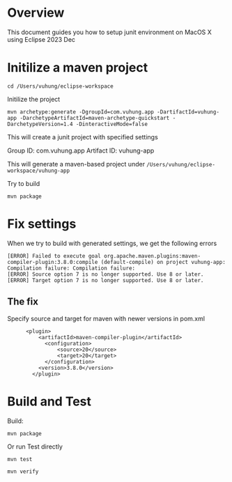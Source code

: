 # Overview 

This document guides you how to setup junit environment on MacOS X using Eclipse 2023 Dec 

# Initilize a maven project 

```
cd /Users/vuhung/eclipse-workspace
```

Initilize the project 

```
mvn archetype:generate -DgroupId=com.vuhung.app -DartifactId=vuhung-app -DarchetypeArtifactId=maven-archetype-quickstart -DarchetypeVersion=1.4 -DinteractiveMode=false
```

This will create a junit project with specified settings

Group ID: com.vuhung.app
Artifact ID: vuhung-app

This will generate a maven-based project under `/Users/vuhung/eclipse-workspace/vuhung-app`

Try to build 

```
mvn package
``` 

# Fix settings 

When we try to build with generated settings, we get the following errors 

```
[ERROR] Failed to execute goal org.apache.maven.plugins:maven-compiler-plugin:3.8.0:compile (default-compile) on project vuhung-app: Compilation failure: Compilation failure:
[ERROR] Source option 7 is no longer supported. Use 8 or later.
[ERROR] Target option 7 is no longer supported. Use 8 or later.
```

## The fix
Specify source and target for maven with newer versions in pom.xml 

```
      <plugin>
          <artifactId>maven-compiler-plugin</artifactId>          
            <configuration>
	            <source>20</source>  
	            <target>20</target>
            </configuration>
          <version>3.8.0</version>
        </plugin>
```

# Build and Test 

Build: 

```
mvn package
``` 

Or run Test directly

```
mvn test
```

```
mvn verify
``` 

